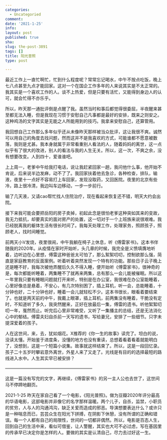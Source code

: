 ```yaml
---
categories:
  - Uncategoried
comment: 
date: '2021-1-25'
info: 
layout: post
published: true
sha: 
slug: the-post-3891
tags: []
title: 阳光普照
type: post

---
```

最近工作上一直忙啊忙，忙到什么程度呢？常常忘记喝水，中午不按点吃饭，晚上七八点甚至九点才能回家。这对一个在国企工作多年的人来说其实是不太正常的。我其实是一个喜欢工作的人。谈不上热爱，但是只要有活忙，又能得到身边人的认可，就会忙得不亦乐乎。

所以，昨天那一通批评倒是点醒了我。虽然当时和事后都觉得很委屈，半夜醒来甚至都无法入睡，但是我现在习惯于安慰自己凡事都是最好的安排，既来之则安之。这种鸡汤的文字其实是无能之人所能用到的技巧。我拿来安慰自己，还算管用。

我回想自己工作那么多年似乎还从未像昨天那样被当众批评，这让我很不爽。诚然可以用自己的角度去找问题，然而这并不是我喜欢的方式，可能谁都不愿意被数落，我则是尤甚。我本身就属于非常看重别人看法的人，随着妈妈的离世，这一点似乎有了很大的改进，别人的看法与我的人生无关。所以，这一次，不爽之余，没有想要改变。人到四十，爱谁谁吧。

上上周一，老爹中午给我打电话，说让我赶紧回家一趟，我问他什么事，他开始不肯说，后来说半边发麻，动不了了。我回家扶着他去急诊，各种检查，排队，输液，夜里十一点好不容易打上车回家，发现没取药，又回医院。夜里的北京有些冷，路上很冷清，我边叫车边移动，一步一步前行。

输了几天液，又请cao帮忙找人住院治疗，现在看起来恢复还不错，明天大约会出院。

接下来我可能会要把岳阳的房子卖掉，初起此念是很怕老爹这种突如其来的变故，我无力抵抗，却要真实的面对房产的处置，这一切对于一个上班族来说很艰难。我已经脱离我的躯体生活有很长时间了。我每天处理工作，处理家务，照顾孩子，照顾老人，找时间睡觉。

前两天小V发烧，夜里很闹，中午我躺在椅子上休息，听《傅雷家书》。这本书伴随我的2020年。从疫情在家时开始听，头几章的时候，我完全是义愤填膺地听着，边听边在心里想，傅雷这种爸爸太可怕了，那么絮絮叨叨，控制欲那么强，简直是家庭教育的反面案例。听着听着突然发现一个特有的功能。那些日子云子晚上还是睡不好，我每次被他弄醒后久久不得入睡，便开始听《傅雷家书》，很神奇的是，每次都能听睡着，两集睡不了就再来两集，总有那么一会儿能被催眠。所以这一年里我只要有睡眠问题就打开来听，特别是在办公室，我很难在办公室能睡着，心里好像总是悬着，不安心，有几次特别困了，插上耳机，听一会，总能睡着，十分钟也好，二十分钟也好，睡着一会儿就轻松不少。这本书很长，眼看着要结束了。也就是两天前的中午，我戴上眼罩，插上耳机，前两集没有睡着，干脆没有定时，不知道听了多久，我突然醒来，正好在放最后一集，傅雷的遗书。听他絮絮叨叨一年，戛然而止。听完后心里非常难受，又听了一集播主的总结，还是无法消化心中的郁结。傅雷夫妇自杀前一天写的遗书，写给妻兄，安排了一些细节。只字未提深爱着的孩子。

人在这世间，来，去，犹如烟花。X推荐的《你一生的故事》读完了。坦白的说，没读太懂。开始鉴于进度条，没懂的地方也没有重读，总想着看着看着就能明白了，没想到，这是一个短篇小说集。故事就这样结束了。所以，这是一段回忆录。孩子二十五岁时攀岩意外离世，外星人来了又走了。光线是有目的的选择最短的路线进入水中。人生其实早已被安排？

————————————————————

这是一篇没有写完的文字，再继续，《傅雷家书》的另一主人公也去世了，这世间马不停蹄地翻页。

2021-1-25
昨天在家自己看了一个电影，《阳光普照》。做为豆瓣2020年评分最高的华语电影，这部电影并非像它的名字那样温暖。两个儿子，自杀，监禁，小职员的贫穷，人与人的沟通鸿沟，缺乏关爱而造成的邪恶。导演想要表达什么？或许只是一种喘息而已，芸芸众生在阳光下拼搏，在阴影下休憩，没有所谓的正确和错误。每一个人都有自己的局限性，世间的一切都非偶然。所以，电影是百态人生，回到自己的生活中来，看似可借鉴，让人警醒，其实也大可不必过虑，写在基因里的传承早已决定你是怎样的人。要做的其实是认清自己，尽力去过好这一生。

